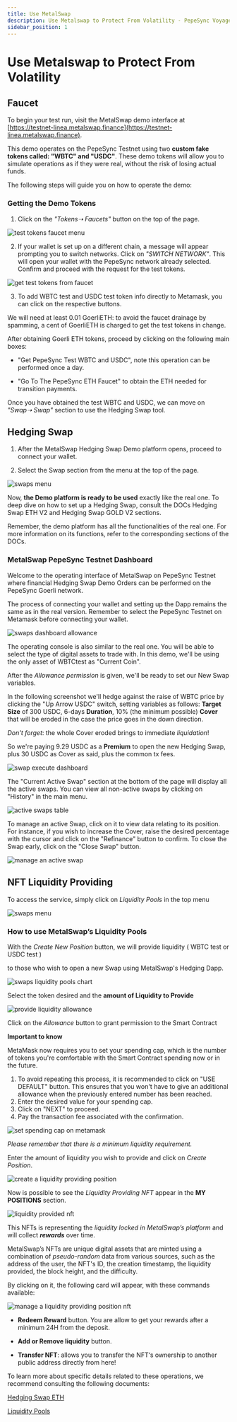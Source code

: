```yaml
---
title: Use MetalSwap
description: Use Metalswap to Protect From Volatility - PepeSync Voyage Quest
sidebar_position: 1
---
```


# Use Metalswap to Protect From Volatility

## **Faucet**

To begin your test run, visit the MetalSwap demo interface at [https://testnet-linea.metalswap.finance](https://testnet-linea.metalswap.finance).

This demo operates on the PepeSync Testnet using two **custom fake tokens called: "WBTC" and "USDC"**. These demo tokens will allow you to simulate operations as if they were real, without the risk of losing actual funds.

The following steps will guide you on how to operate the demo:

### Getting the Demo Tokens

1. Click on the _"Tokens➝ Faucets"_ button on the top of the page.

![test tokens faucet menu](/img/quests/metalswap/tokens-faucet.png)

2. If your wallet is set up on a different chain, a message will appear prompting you to switch networks. Click on _"SWITCH NETWORK"_. This will open your wallet with the PepeSync network already selected. Confirm and proceed with the request for the test tokens.

![get test tokens from faucet](/img/quests/metalswap/get-test-tokens.png)

3. To add WBTC test and USDC test token info directly to Metamask, you can click on the respective buttons.

We will need at least 0.01 GoerliETH: to avoid the faucet drainage by spamming, a cent of GoerliETH is charged to get the test tokens in change.

After obtaining Goerli ETH tokens, proceed by clicking on the following main boxes:

- "Get PepeSync Test WBTC and USDC", note this operation can be performed once a day.

- "Go To The PepeSync ETH Faucet" to obtain the ETH needed for transition payments.

Once you have obtained the test WBTC and USDC, we can move on _"Swap➝ Swap"_ section to use the Hedging Swap tool.

## **Hedging Swap**

1. After the MetalSwap Hedging Swap Demo platform opens, proceed to connect your wallet.

2. Select the Swap section from the menu at the top of the page.

![swaps menu](/img/quests/metalswap/swap-menu.png)

Now, **the Demo platform is ready to be used** exactly like the real one. To deep dive on how to set up a Hedging Swap, consult the DOCs Hedging Swap ETH V2 and Hedging Swap GOLD V2 sections.

Remember, the demo platform has all the functionalities of the real one. For more information on its functions, refer to the corresponding sections of the DOCs.

### MetalSwap PepeSync Testnet Dashboard

Welcome to the operating interface of MetalSwap on PepeSync Testnet where financial Hedging Swap Demo Orders can be performed on the PepeSync Goerli network.

The process of connecting your wallet and setting up the Dapp remains the same as in the real version. Remember to select the PepeSync Testnet on Metamask before connecting your wallet.

![swaps dashboard allowance](/img/quests/metalswap/swaps-allowance-dashboard.png)

The operating console is also similar to the real one. You will be able to select the type of digital assets to trade with. In this demo, we'll be using the only asset of WBTCtest as "Current Coin".

After the _Allowance permission_ is given, we'll be ready to set our New Swap variables.

In the following screenshot we'll hedge against the raise of WBTC price by clicking the "Up Arrow USDC" switch, setting variables as follows: **Target Size** of 300 USDC, 6-days **Duration**, 10% (the minimum possible) **Cover** that will be eroded in the case the price goes in the down direction.

_Don't forget_: the whole Cover eroded brings to immediate _liquidation_!

So we're paying 9.29 USDC as a **Premium** to open the new Hedging Swap, plus 30 USDC as Cover as said, plus the common tx fees.

![swap execute dashboard](/img/quests/metalswap/swap-execute-dashboard.png)

The "Current Active Swap" section at the bottom of the page will display all the active swaps. You can view all non-active swaps by clicking on "History" in the main menu.

![active swaps table](/img/quests/metalswap/active-swaps-table.png)

To manage an active Swap, click on it to view data relating to its position. For instance, if you wish to increase the Cover, raise the desired percentage with the cursor and click on the "Refinance" button to confirm. To close the Swap early, click on the "Close Swap" button.

![manage an active swap](/img/quests/metalswap/active-swap-managing.png)

## **NFT Liquidity Providing**

To access the service, simply click on _Liquidity Pools_ in the top menu

![swaps menu](/img/quests/metalswap/swap-menu.png)

### How to use MetalSwap’s Liquidity Pools

With the _Create New Position_ button, we will provide liquidity ( WBTC test or USDC test )

to those who wish to open a new Swap using MetalSwap's Hedging Dapp.

![swaps liquidity pools chart](/img/quests/metalswap/liquidity-pools.png)

Select the token desired and the **amount of Liquidity to Provide**

![provide liquidity allowance](/img/quests/metalswap/provide-liquidity-allowance.png)

Click on the _Allowance_ button to grant permission to the Smart Contract

**Important to know**

MetaMask now requires you to set your spending cap, which is the number of tokens you're comfortable with the Smart Contract spending now or in the future.

1. To avoid repeating this process, it is recommended to click on "USE DEFAULT" button. This ensures that you won't have to give an additional allowance when the previously entered number has been reached.
2. Enter the desired value for your spending cap.
3. Click on "NEXT" to proceed.
4. Pay the transaction fee associated with the confirmation.

![set spending cap on metamask](/img/quests/metalswap/metamask-spending-cap.png)

_Please remember that there is a minimum liquidity requirement._

Enter the amount of liquidity you wish to provide and click on _Create Position_.

![create a liquidity providing position](/img/quests/metalswap/provide-liquidity-create-position.png)

Now is possible to see the _Liquidity Providing NFT_ appear in the **MY POSITIONS** section.

![liquidity provided nft](/img/quests/metalswap/liquidity-providing-nft.png)

This NFTs is representing the _liquidity locked in MetalSwap’s platform_ and will collect **_rewards_** over time.

MetalSwap’s NFTs are unique digital assets that are minted using a combination of _pseudo-random_ data from various sources, such as the address of the user, the NFT's ID, the creation timestamp, the liquidity provided, the block height, and the difficulty.

By clicking on it, the following card will appear, with these commands available:

![manage a liquidity providing position nft](/img/quests/metalswap/liquidity-providing-nft-managing.png)

- **Redeem Reward** button. You are allow to get your rewards after a minimum 24H from the deposit.

- **Add or Remove liquidity** button.

- **Transfer NFT**: allows you to transfer the NFT‘s ownership to another public address directly from here!

To learn more about specific details related to these operations, we recommend consulting the following documents:

[Hedging Swap ETH](https://docs.metalswap.finance/launch-app/hedging-swap-eth-v2)

[Liquidity Pools](https://docs.metalswap.finance/launch-app/liquidity-pools)
